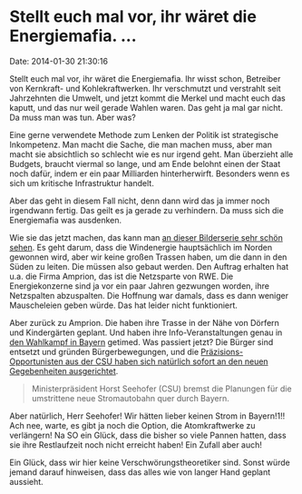 Stellt euch mal vor, ihr wäret die Energiemafia. \...
=====================================================

Date: 2014-01-30 21:30:16

Stellt euch mal vor, ihr wäret die Energiemafia. Ihr wisst schon,
Betreiber von Kernkraft- und Kohlekraftwerken. Ihr verschmutzt und
verstrahlt seit Jahrzehnten die Umwelt, und jetzt kommt die Merkel und
macht euch das kaputt, und das nur weil gerade Wahlen waren. Das geht ja
mal gar nicht. Da muss man was tun. Aber was?

Eine gerne verwendete Methode zum Lenken der Politik ist strategische
Inkompetenz. Man macht die Sache, die man machen muss, aber man macht
sie absichtlich so schlecht wie es nur irgend geht. Man überzieht alle
Budgets, braucht viermal so lange, und am Ende belohnt einen der Staat
noch dafür, indem er ein paar Milliarden hinterherwirft. Besonders wenn
es sich um kritische Infrastruktur handelt.

Aber das geht in diesem Fall nicht, denn dann wird das ja immer noch
irgendwann fertig. Das geilt es ja gerade zu verhindern. Da muss sich
die Energiemafia was ausdenken.

Wie sie das jetzt machen, das kann man [an dieser Bilderserie sehr schön
sehen](http://www.nordbayern.de/region/nuernberg/strom-autobahn-proteststurm-gegen-amprion-in-nurnberg-1.3425907).
Es geht darum, dass die Windenergie hauptsächlich im Norden gewonnen
wird, aber wir keine großen Trassen haben, um die dann in den Süden zu
leiten. Die müssen also gebaut werden. Den Auftrag erhalten hat u.a. die
Firma Amprion, das ist die Netzsparte von RWE. Die Energiekonzerne sind
ja vor ein paar Jahren gezwungen worden, ihre Netzspalten abzuspalten.
Die Hoffnung war damals, dass es dann weniger Mauscheleien geben würde.
Das hat leider nicht funktioniert.

Aber zurück zu Amprion. Die haben ihre Trasse in der Nähe von Dörfern
und Kindergärten geplant. Und haben ihre Info-Veranstaltungen genau in
[den Wahlkampf in
Bayern](http://de.wikipedia.org/wiki/Kommunalwahlen_in_Bayern_2014)
getimed. Was passiert jetzt? Die Bürger sind entsetzt und gründen
Bürgerbewegungen, und die [Präzisions-Opportunisten aus der CSU haben
sich natürlich sofort an den neuen Gegebenheiten
ausgerichtet](http://www.nordbayern.de/region/nach-burgerprotest-seehofer-bremst-stromautobahn-1.3427585).

> Ministerpräsident Horst Seehofer (CSU) bremst die Planungen für die
> umstrittene neue Stromautobahn quer durch Bayern.

Aber natürlich, Herr Seehofer! Wir hätten lieber keinen Strom in
Bayern!1!! Ach nee, warte, es gibt ja noch die Option, die
Atomkraftwerke zu verlängern! Na SO ein Glück, dass die bisher so viele
Pannen hatten, dass sie ihre Restlaufzeit noch nicht erreicht haben! Ein
Zufall aber auch!

Ein Glück, dass wir hier keine Verschwörungstheoretiker sind. Sonst
würde jemand darauf hinweisen, dass das alles wie von langer Hand
geplant aussieht.

